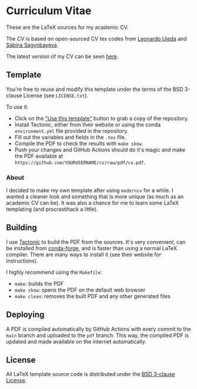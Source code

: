 # Curriculum Vitae

These are the LaTeX sources for my academic CV.

The CV is based on open-sourced CV tex codes from [Leonardo Uieda](https://github.com/leouieda/cv) and [Sabina Sagynbayeva](https://github.com/ssagynbayeva/myCV).

The latest version of my CV can be seen [here](cv.pdf).

## Template

You're free to reuse and modify this template under the terms of the BSD
3-clause License (see `LICENSE.txt`).

To use it:

* Click on the ["Use this template"](https://github.com/leouieda/cv/generate)
  button to grab a copy of the repository.
* Install Tectonic, either from their website or using the conda
  `environment.yml` file provided in the repository.
* Fill out the variables and fields in the `.tex` file.
* Compile the PDF to check the results with `make show`.
* Push your changes and GitHub Actions should do it's magic and make the PDF
  available at `https://github.com/YOURUSERNAME/cv/raw/pdf/cv.pdf`.

### About

I decided to make my own template after using `moderncv` for a while.
I wanted a cleaner look and something that is more unique (as much as an academic
CV can be).
It was also a chance for me to learn some LaTeX templating (and procrastihack a
little).

## Building

I use [Tectonic](https://tectonic-typesetting.github.io) to build the PDF from
the sources.
It's very convenient, can be installed from
[conda-forge](https://github.com/conda-forge/tectonic-feedstock),
and is faster than using a normal LaTeX compiler.
There are many ways to install it (see their website for instructions).

I highly recommend using the `Makefile`:

* `make`: builds the PDF
* `make show`: opens the PDF on the default web browser
* `make clean`: removes the built PDF and any other generated files

## Deploying

A PDF is compiled automatically by GitHub Actions with every commit to the
`main` branch and uploaded to the `pdf` branch.
This way, the compiled PDF is updated and made available on the internet automatically.

## License

All LaTeX template source code is distributed under the
[BSD 3-clause License](https://opensource.org/licenses/BSD-3-Clause).
